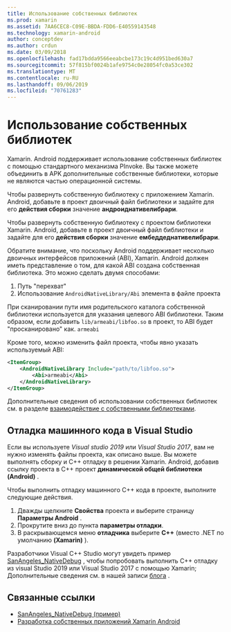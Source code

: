 ```yaml
---
title: Использование собственных библиотек
ms.prod: xamarin
ms.assetid: 7AA6CEC8-C09E-BBDA-FDD6-E40559143548
ms.technology: xamarin-android
author: conceptdev
ms.author: crdun
ms.date: 03/09/2018
ms.openlocfilehash: fad17bdda9566eeabcbe173c19c4d951bed630a7
ms.sourcegitcommit: 57f815bf0024b1afe9754c0e28054fc0a53ce302
ms.translationtype: MT
ms.contentlocale: ru-RU
ms.lasthandoff: 09/06/2019
ms.locfileid: "70761283"
---
```

# <a name="using-native-libraries"></a>Использование собственных библиотек

Xamarin. Android поддерживает использование собственных библиотек с помощью стандартного механизма PInvoke. Вы также можете объединить в APK дополнительные собственные библиотеки, которые не являются частью операционной системы.

Чтобы развернуть собственную библиотеку с приложением Xamarin. Android, добавьте в проект двоичный файл библиотеки и задайте для его **действия сборки** значение **андроиднативелибрари**.

Чтобы развернуть собственную библиотеку с проектом библиотеки Xamarin. Android, добавьте в проект двоичный файл библиотеки и задайте для его **действия сборки** значение **ембеддеднативелибрари**.

Обратите внимание, что поскольку Android поддерживает несколько двоичных интерфейсов приложений (ABI), Xamarin. Android должен иметь представление о том, для какой ABI создана собственная библиотека.
Это можно сделать двумя способами:

1. Путь "перехват"
1. Использование `AndroidNativeLibrary/Abi` элемента в файле проекта

При сканировании пути имя родительского каталога собственной библиотеки используется для указания целевого ABI библиотеки. Таким образом, если добавить `lib/armeabi/libfoo.so` в проект, то ABI будет "просканировано" как. `armeabi`

Кроме того, можно изменить файл проекта, чтобы явно указать используемый ABI:

```xml
<ItemGroup>
    <AndroidNativeLibrary Include="path/to/libfoo.so">
        <Abi>armeabi</Abi>
    </AndroidNativeLibrary>
</ItemGroup>
```

Дополнительные сведения об использовании собственных библиотек см. в разделе [взаимодействие с собственными библиотеками](https://www.mono-project.com/docs/advanced/pinvoke/).

## <a name="debugging-native-code-with-visual-studio"></a>Отладка машинного кода в Visual Studio

Если вы используете *Visual studio 2019* или *Visual Studio 2017*, вам не нужно изменять файлы проекта, как описано выше.
Вы можете выполнять сборку и C++ отладку в решении Xamarin. Android, добавив ссылку проекта в C++ проект **динамической общей библиотеки (Android)** .

Чтобы выполнить отладку машинного C++ кода в проекте, выполните следующие действия.

1. Дважды щелкните **Свойства** проекта и выберите страницу **Параметры Android** .
2. Прокрутите вниз до пункта **параметры отладки**.
3. В раскрывающемся меню **отладчика** выберите **C++** (вместо .NET по умолчанию **(Xamarin)** ).

Разработчики Visual C++ Studio могут увидеть пример [SanAngeles_NativeDebug](https://docs.microsoft.com/samples/xamarin/monodroid-samples/sanangeles-ndk) , чтобы попробовать выполнить C++ отладку из visual Studio 2019 или Visual Studio 2017 с помощью Xamarin; Дополнительные сведения см. в нашей записи [блога](https://blog.xamarin.com/build-and-debug-c-libraries-in-xamarin-android-apps-with-visual-studio-2015/) .

## <a name="related-links"></a>Связанные ссылки

- [SanAngeles_NativeDebug (пример)](https://docs.microsoft.com/samples/xamarin/monodroid-samples/sanangeles-ndk)
- [Разработка собственных приложений Xamarin Android](https://blogs.msdn.microsoft.com/vcblog/2015/02/23/developing-xamarin-android-native-applications/)
